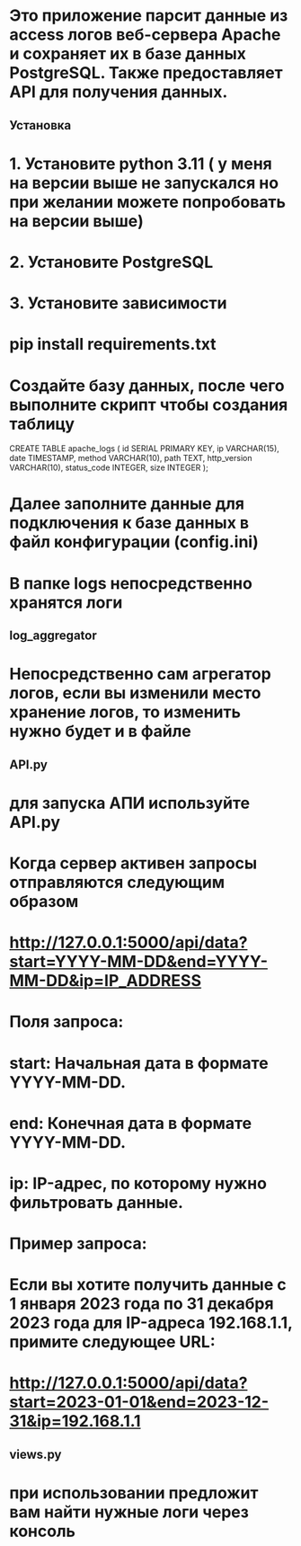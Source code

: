 # Это приложение парсит данные из access логов веб-сервера Apache и сохраняет их в базе данных PostgreSQL. Также предоставляет API для получения данных.

## Установка

# 1. Установите python 3.11 ( у меня на версии выше не запускался но при желании можете попробовать на версии выше)
# 2. Установите PostgreSQL
# 3. Установите зависимости
# pip install requirements.txt

# Создайте базу данных, после чего выполните скрипт чтобы создания таблицу

CREATE TABLE apache_logs (
       id SERIAL PRIMARY KEY,
       ip VARCHAR(15),
       date TIMESTAMP,
       method VARCHAR(10),
       path TEXT,
       http_version VARCHAR(10),
       status_code INTEGER,
       size INTEGER
   );

# Далее заполните данные для подключения к базе данных в файл конфигурации (config.ini)


# В папке logs непосредственно хранятся логи

## log_aggregator
# Непосредственно сам агрегатор логов, если вы изменили место хранение логов, то изменить нужно будет и в файле

## API.py
# для запуска АПИ используйте API.py
# Когда сервер активен запросы отправляются следующим образом
# http://127.0.0.1:5000/api/data?start=YYYY-MM-DD&end=YYYY-MM-DD&ip=IP_ADDRESS
# Поля запроса:
# start: Начальная дата в формате YYYY-MM-DD.
# end: Конечная дата в формате YYYY-MM-DD.
# ip: IP-адрес, по которому нужно фильтровать данные.
# Пример запроса:
# Если вы хотите получить данные с 1 января 2023 года по 31 декабря 2023 года для IP-адреса 192.168.1.1, примите следующее URL:
# http://127.0.0.1:5000/api/data?start=2023-01-01&end=2023-12-31&ip=192.168.1.1


## views.py 
# при использовании предложит вам найти нужные логи через консоль